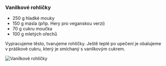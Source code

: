 ### Vanilkové rohlíčky

- 250 g hladké mouky
- 150 g másla (příp. Hery pro veganskou verzi)
- 70 g cukru moučka
- 100 g mletých ořechů


Vypracujeme těsto, tvarujeme rohlíčky. Ještě teplé po upečení je obalujeme v práškové cukru, který je smíchaný s vanilkovým cukrem.

![Vanilkové rohlíčky](../img/vanilkove_rohlicky.JPG) 
